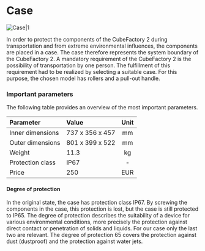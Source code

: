 
# Case

![Case|1](https://image.ibb.co/jKBLKa/GCSM_Pr_si_08.jpg)

In order to protect the components of the CubeFactory 2 during transportation and  from extreme environmental influences, the components are placed in a case. The case therefore represents the system boundary of the CubeFactory 2. 
A mandatory requirement of the CubeFactory 2 is the possibility of transportation by one person. The fulfillment  of this requirement had to be realized by selecting a suitable case. For this purpose, the chosen model has rollers and a pull-out handle.

### Important parameters

The following table provides an overview of the most important parameters.

| Parameter | Value |Unit|
| :----  | :------ |:------:|
| Inner dimensions | 737 x 356 x 457 | mm |
| Outer dimensions | 801 x 399 x 522 | mm |
| Weight | 11.3 | kg |
| Protection class | IP67 |-|
| Price | 250 | EUR |

#### Degree of protection 

In the original state, the case has protection class IP67. By screwing the components in the case, this protection is lost, but the case is still protected to IP65.
The degree of protection describes the suitability of a device for various environmental conditions, more precisely the protection against direct contact or penetration of solids and liquids. For our case only the last two are relevant.
The degree of protection 65 covers the protection against dust (dustproof) and the protection against water jets.
